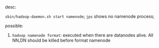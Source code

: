 desc: 

`sbin/hadoop-daemon.sh start namenode`; `jps` shows no namenode process;

possible: 

1. `hadoop namenode format`: executed when there are datanodes alive. All NN,DN should be killed before format namenode
